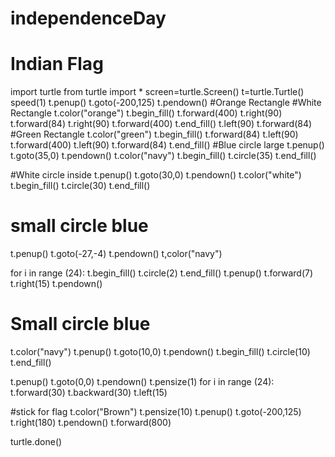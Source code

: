 # independenceDay
# Indian Flag
import turtle
from turtle import *
screen=turtle.Screen()
t=turtle.Turtle()
speed(1)
t.penup()
t.goto(-200,125)
t.pendown()
#Orange Rectangle
#White Rectangle
t.color("orange")
t.begin_fill()
t.forward(400)
t.right(90)
t.forward(84)
t.right(90)
t.forward(400)
t.end_fill()
t.left(90)
t.forward(84)
#Green Rectangle
t.color("green")
t.begin_fill()
t.forward(84)
t.left(90)
t.forward(400)
t.left(90)
t.forward(84)
t.end_fill()
#Blue circle large
t.penup()
t.goto(35,0)
t.pendown()
t.color("navy")
t.begin_fill()
t.circle(35)
t.end_fill()

#White circle inside
t.penup()
t.goto(30,0)
t.pendown()
t.color("white")
t.begin_fill()
t.circle(30)
t.end_fill()
# small circle blue
t.penup()
t.goto(-27,-4)
t.pendown()
t,color("navy")

for i in range (24):
    t.begin_fill()
    t.circle(2)
    t.end_fill()
    t.penup()
    t.forward(7)
    t.right(15)
    t.pendown()
# Small circle blue
t.color("navy")
t.penup()
t.goto(10,0)
t.pendown()
t.begin_fill()
t.circle(10)
t.end_fill()

t.penup()
t.goto(0,0)
t.pendown()
t.pensize(1)
for i in range (24):
    t.forward(30)
    t.backward(30)
    t.left(15)

#stick for flag
t.color("Brown")
t.pensize(10)
t.penup()
t.goto(-200,125)
t.right(180)
t.pendown()
t.forward(800)

turtle.done()
